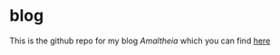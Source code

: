 # blog

This is the github repo for my blog *Amaltheia* which you can find [here](https://jonjup.netlify.app/)
